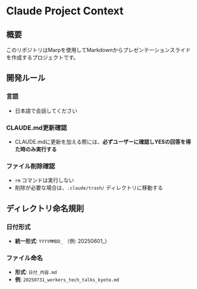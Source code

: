 # Claude Project Context

## 概要
このリポジトリはMarpを使用してMarkdownからプレゼンテーションスライドを作成するプロジェクトです。


## 開発ルール
### 言語
- 日本語で会話してください

### CLAUDE.md更新確認
- CLAUDE.mdに更新を加える際には、**必ずユーザーに確認しYESの回答を得た時のみ実行する**

### ファイル削除確認
- `rm` コマンドは実行しない
- 削除が必要な場合は、`.claude/trash/` ディレクトリに移動する


## ディレクトリ命名規則
### 日付形式
- **統一形式**: `YYYYMMDD_` （例: 20250601_）

### ファイル命名
- **形式**: `日付_内容.md`
- **例**: `20250731_workers_tech_talks_kyoto.md`
